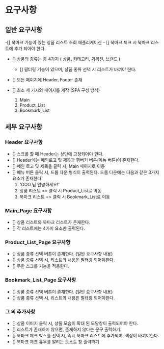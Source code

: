 # 요구사항

## 일반 요구사항

-[] 북마크 기능이 있는 상품 리스트 조회 애플리케이션
    - [] 북마크 체크 시 북마크 리스트에 추가 되어야 한다.

- [] 상품의 종류는 총 4가지 ( 상품, 카테고리, 기획전, 브랜드 )
    - [] 필터링 기능이 있으며, 상품 종류 선택 시 리스트가 바껴야 한다.

- [] 모든 페이지에 Header, Footer 존재

- [] 최소 세 가지의 페이지를 제작 (SPA 구성 방식)
    1. Main
    2. Product_List
    3. Bookmark_List


## 세부 요구사항

### Header 요구사항

- [] 스크롤 할 때 Header는 상단에 고정되어야 한다.
- [] Header에는 메인로고 및 제목과 햄버거 버튼(메뉴 버튼)이 존재한다.
- [] 메인 로고 및 제목을 클릭 시, Main 페이지로 이동
- [] 메뉴 버튼 클릭 시, 드롭 다운 형식이 출력된다. 드롭 다운에는 다음과 같은 3가지 요소가 존재한다.
    1. 'OOO 님 안녕하세요!'
    2. 상품 리스트 => 클릭 시 Product_List로 이동
    3. 북마크 리스트 => 클릭 시 Bookmark_List로 이동

### Main_Page 요구사항

- [] 상품 리스트와 북마크 리스트가 존재한다.
- [] 각 리스트에는 4가지 요소만 출력된다.

### Product_List_Page 요구사항

- [] 상품 종류 선택 버튼이 존재한다. (일반 요구사항 내용)
- [] 상품 종류 선택 시, 리스트의 내용은 필터링 되어야한다.
- [] 무한 스크롤 기능을 적용한다.

### Bookmark_List_Page 요구사항

- [] 상품 종류 선택 버튼이 존재한다. (일반 요구사항 내용)
- [] 상품 종류 선택 시, 리스트의 내용은 필터링 되어야한다.


### 그 외 추가사항

- [] 상품 이미지 클릭 시, 상품 모습이 확대 된 모달창이 출력되어야 한다.
- [] 리스트가 존재하지 않으면, 존재하지 않다는 문구 출력하기.
- [] 북마크 체크 박스를 선택 시, 즉시 북마크 리스트에 추가되며, 색상이 바껴야한다.
- [] 북마크 체크 유무를 알리는 토스트 창 출력하기
